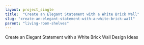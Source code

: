 ```yaml
---
layout: project_single
title:  "Create an Elegant Statement with a White Brick Wall"
slug: "create-an-elegant-statement-with-a-white-brick-wall"
parent: "living-room-shelves"
---
```

Create an Elegant Statement with a White Brick Wall Design Ideas